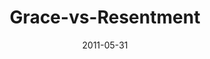 ---
layout: music 
title: "Grace-vs-Resentment"
series: "The Guide"
date: 2011-05-31 
description: "Brian Tome talks about how our guide, the Holy Spirit, leads us away from resentment and into places of giving and receiving grace."
audio: "http://s3.amazonaws.com/crossroadsaudiomessages/theguide02.mp3"
audio-duration: "43:50"
---